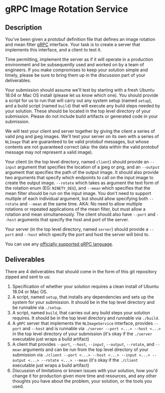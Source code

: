 gRPC Image Rotation Service
===========================

Description
-----------

You've been given a protobuf definition file that defines an image rotation and mean filter [gRPC](https://grpc.io/)
interface.  Your task is to create a server that implements this interface, and a client to test it.

Time permitting, implement the server as if it will operate in a production environment and be subsequently used and
worked on by a team of engineers.  If you make compromises to keep your solution simple and timely, please be sure to
bring them up in the discussion part of your deliverables.

Your submission should assume we'll test by starting with a fresh Ubuntu 18.04 or Mac OS install (please let us know
which one).  You should provide a script for us to run that will carry out any system setup (named `setup`),
and a build script (named `build`) that will execute any build steps needed by your solution.  These should be located
in the top level directory of your submission.  Please do not include build artifacts or generated code in your submission.

We will test your client and server together by giving the client a series of valid png and jpeg images.  We'll test
your server on its own with a series of `NLImage` that are guaranteed to be valid protobuf messages, but whose
contents are not guaranteed correct (aka: the data within the valid protobuf message may not represent a valid image).

Your client (in the top level directory, named `client`) should provide an `--input` argument that specifies the location
of a jpeg or png, and an `--output` argument that specifies the path of the output image.  It should also provide two
arguments that specify which endpoints to call on the input image to create the output image.  `--rotate` which takes as
argument the text form of the rotation enum (EG: `NINETY_DEG`), and `--mean` which specifies that the mean filter should be
run on the input image.  You don't need to support multiple of each individual argument, but should allow specifying both
`--rotate` and `--mean` at the same time.  AKA: No need to allow multiple rotations or repeated applications of the mean
filter, but must allow a rotation and mean simultaneously.  The client should also have `--port` and `--host` arguments
that specify the host and port of the server.

Your server (in the top level directory, named `server`) should provide a `--port` and `--host` which specify the
port and host the server will bind to.

You can use any [officially supported gRPC language](https://grpc.io/docs/).

Deliverables
------------

There are 4 deliverables that should come in the form of this git repository zipped and sent to us:

1. Specification of whether your solution requires a clean install of Ubuntu 18.04 or Mac OS.
2. A script, named `setup`, that installs any dependencies and sets up the system for your submission.  It should be in the
   top level directory and be runnable via `./setup`.
3. A script, named `build`, that carries out any build steps your solution requires. It should be in the top level directory
   and runnable via `./build`.
4. A `gRPC` server that implements the `NLImageService` interface, provides `--port` and `--host` and
   is runnable via `./server --port <...> --host <...>` in the top level directory of your submission (it's okay
    if the `./server` executable just wraps a build artifact)
5. A client that provides `--port`, `--host`, `--input`, `--output`, `--rotate`, and `--mean` arguments and can be
   run from the top level directory of your submission via
   `./client --port <...> --host <...> --input <...> --output <...> --rotate <...> --mean` (it's okay if the `./client`
   executable just wraps a build artifact)
6. Discussion of limitations or known issues with your solution, how you'd change it for production given more time and
   resources, and any other thoughts you have about the problem, your solution, or the tools you used.

